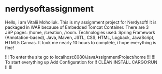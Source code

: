 # nerdysoftassignment

Hello, i am Vitalii Moholiuk. This is my assignment project for Nerdysoft! It is packaged in WAR because of Embedded Tomcat Container. 
There are 3 JSP pages: /home, /creation, /room. Technologies used: Spring Framework (Annotation-based), Java, Maven, JSTL, CSS, HTML, Logback, JavaScript, HTML5 Canvas.
It took me nearly 10 hours to complete, i hope everything is fine!

!!! To enter the site go to localhost:8080/JavaAssignmentProject/home !!!
!!! To start everything up Add Configuration for !! CLEAN INSTALL CARGO:RUN !! !!!
